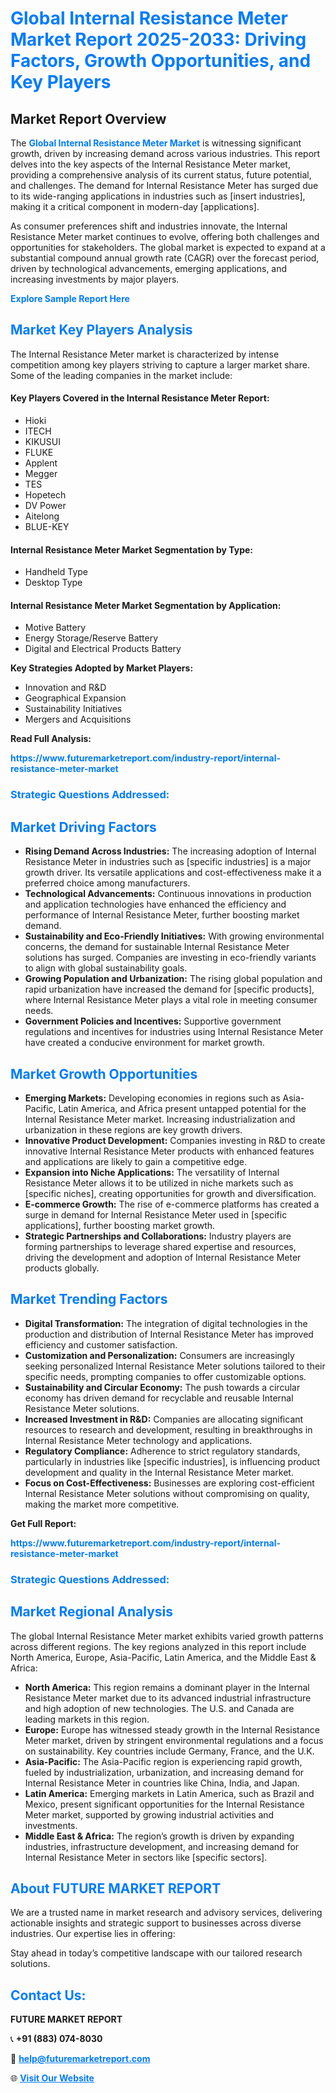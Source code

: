 <h1 style="color: #007BFF;">Global Internal Resistance Meter Market Report 2025-2033: Driving Factors, Growth Opportunities, and Key Players</h1>

<section id="overview">
<h2>Market Report Overview</h2>
<p>The <a href="https://www.futuremarketreport.com/industry-report/internal-resistance-meter-market" style="color: #007BFF; text-decoration: none;"><strong>Global Internal Resistance Meter Market</strong></a> is witnessing significant growth, driven by increasing demand across various industries. This report delves into the key aspects of the Internal Resistance Meter market, providing a comprehensive analysis of its current status, future potential, and challenges. The demand for Internal Resistance Meter has surged due to its wide-ranging applications in industries such as [insert industries], making it a critical component in modern-day [applications].</p>
<p>As consumer preferences shift and industries innovate, the Internal Resistance Meter market continues to evolve, offering both challenges and opportunities for stakeholders. The global market is expected to expand at a substantial compound annual growth rate (CAGR) over the forecast period, driven by technological advancements, emerging applications, and increasing investments by major players.</p>
</section>

<section id="overview">
<p><a href="https://www.futuremarketreport.com/request-sample/reportId=81604" style="color: #007BFF; text-decoration: none;"><strong>Explore Sample Report Here</strong></a></p>
</section>

<section id="key-players">
<h2 style="color: #007BFF;">Market Key Players Analysis</h2>
<p>The Internal Resistance Meter market is characterized by intense competition among key players striving to capture a larger market share. Some of the leading companies in the market include:</p>
<h4>Key Players Covered in the Internal Resistance Meter Report:</h4>
<ul><li>Hioki</li><li>ITECH</li><li>KIKUSUI</li><li>FLUKE</li><li>Applent</li><li>Megger</li><li>TES</li><li>Hopetech</li><li>DV Power</li><li>Aitelong</li><li>BLUE-KEY</li></ul>
<h4>Internal Resistance Meter Market Segmentation by Type:</h4>
<ul><li>Handheld Type</li><li>Desktop Type</li></ul>

<h4>Internal Resistance Meter Market Segmentation by Application:</h4>
<ul><li>Motive Battery</li><li>Energy Storage/Reserve Battery</li><li>Digital and Electrical Products Battery</li></ul>
<p><strong>Key Strategies Adopted by Market Players:</strong></p>
<ul>
<li>Innovation and R&D</li>
<li>Geographical Expansion</li>
<li>Sustainability Initiatives</li>
<li>Mergers and Acquisitions</li>
</ul>
</section>

<section>
<p><strong>Read Full Analysis: </strong></p><a href="https://www.futuremarketreport.com/industry-report/internal-resistance-meter-market" style="color: #007BFF; text-decoration: none;"><strong>https://www.futuremarketreport.com/industry-report/internal-resistance-meter-market</strong></a>
<h3 style="color: #007BFF;">Strategic Questions Addressed:</h3>
</section>

<section id="driving-factors">
<h2 style="color: #007BFF;">Market Driving Factors</h2>
<ul>
<li><strong>Rising Demand Across Industries:</strong> The increasing adoption of Internal Resistance Meter in industries such as [specific industries] is a major growth driver. Its versatile applications and cost-effectiveness make it a preferred choice among manufacturers.</li>
<li><strong>Technological Advancements:</strong> Continuous innovations in production and application technologies have enhanced the efficiency and performance of Internal Resistance Meter, further boosting market demand.</li>
<li><strong>Sustainability and Eco-Friendly Initiatives:</strong> With growing environmental concerns, the demand for sustainable Internal Resistance Meter solutions has surged. Companies are investing in eco-friendly variants to align with global sustainability goals.</li>
<li><strong>Growing Population and Urbanization:</strong> The rising global population and rapid urbanization have increased the demand for [specific products], where Internal Resistance Meter plays a vital role in meeting consumer needs.</li>
<li><strong>Government Policies and Incentives:</strong> Supportive government regulations and incentives for industries using Internal Resistance Meter have created a conducive environment for market growth.</li>
</ul>
</section>

<section id="growth-opportunities">
<h2 style="color: #007BFF;">Market Growth Opportunities</h2>
<ul>
<li><strong>Emerging Markets:</strong> Developing economies in regions such as Asia-Pacific, Latin America, and Africa present untapped potential for the Internal Resistance Meter market. Increasing industrialization and urbanization in these regions are key growth drivers.</li>
<li><strong>Innovative Product Development:</strong> Companies investing in R&D to create innovative Internal Resistance Meter products with enhanced features and applications are likely to gain a competitive edge.</li>
<li><strong>Expansion into Niche Applications:</strong> The versatility of Internal Resistance Meter allows it to be utilized in niche markets such as [specific niches], creating opportunities for growth and diversification.</li>
<li><strong>E-commerce Growth:</strong> The rise of e-commerce platforms has created a surge in demand for Internal Resistance Meter used in [specific applications], further boosting market growth.</li>
<li><strong>Strategic Partnerships and Collaborations:</strong> Industry players are forming partnerships to leverage shared expertise and resources, driving the development and adoption of Internal Resistance Meter products globally.</li>
</ul>
</section>

<section id="trending-factors">
<h2 style="color: #007BFF;">Market Trending Factors</h2>
<ul>
<li><strong>Digital Transformation:</strong> The integration of digital technologies in the production and distribution of Internal Resistance Meter has improved efficiency and customer satisfaction.</li>
<li><strong>Customization and Personalization:</strong> Consumers are increasingly seeking personalized Internal Resistance Meter solutions tailored to their specific needs, prompting companies to offer customizable options.</li>
<li><strong>Sustainability and Circular Economy:</strong> The push towards a circular economy has driven demand for recyclable and reusable Internal Resistance Meter solutions.</li>
<li><strong>Increased Investment in R&D:</strong> Companies are allocating significant resources to research and development, resulting in breakthroughs in Internal Resistance Meter technology and applications.</li>
<li><strong>Regulatory Compliance:</strong> Adherence to strict regulatory standards, particularly in industries like [specific industries], is influencing product development and quality in the Internal Resistance Meter market.</li>
<li><strong>Focus on Cost-Effectiveness:</strong> Businesses are exploring cost-efficient Internal Resistance Meter solutions without compromising on quality, making the market more competitive.</li>
</ul>
</section>

<section>
<p><strong>Get Full Report: </strong></p><a href="https://www.futuremarketreport.com/industry-report/internal-resistance-meter-market" style="color: #007BFF; text-decoration: none;"><strong>https://www.futuremarketreport.com/industry-report/internal-resistance-meter-market</strong></a>
<h3 style="color: #007BFF;">Strategic Questions Addressed:</h3>
</section>


<section id="regional-analysis">
<h2 style="color: #007BFF;">Market Regional Analysis</h2>
<p>The global Internal Resistance Meter market exhibits varied growth patterns across different regions. The key regions analyzed in this report include North America, Europe, Asia-Pacific, Latin America, and the Middle East & Africa:</p>
<ul>
<li><strong>North America:</strong> This region remains a dominant player in the Internal Resistance Meter market due to its advanced industrial infrastructure and high adoption of new technologies. The U.S. and Canada are leading markets in this region.</li>
<li><strong>Europe:</strong> Europe has witnessed steady growth in the Internal Resistance Meter market, driven by stringent environmental regulations and a focus on sustainability. Key countries include Germany, France, and the U.K.</li>
<li><strong>Asia-Pacific:</strong> The Asia-Pacific region is experiencing rapid growth, fueled by industrialization, urbanization, and increasing demand for Internal Resistance Meter in countries like China, India, and Japan.</li>
<li><strong>Latin America:</strong> Emerging markets in Latin America, such as Brazil and Mexico, present significant opportunities for the Internal Resistance Meter market, supported by growing industrial activities and investments.</li>
<li><strong>Middle East & Africa:</strong> The region’s growth is driven by expanding industries, infrastructure development, and increasing demand for Internal Resistance Meter in sectors like [specific sectors].</li>
</ul>
</section>

<footer>
<h2 style="color: #007BFF;">About FUTURE MARKET REPORT</h2>
<p>We are a trusted name in market research and advisory services, delivering actionable insights and strategic support to businesses across diverse industries. Our expertise lies in offering:</p>

<p>Stay ahead in today’s competitive landscape with our tailored research solutions.</p>

<h2 style="color: #007BFF;">Contact Us:</h2>
<p><strong>FUTURE MARKET REPORT</strong></p>
<p>📞 <strong>+91 (883) 074-8030</strong></p>
<p>📧 <strong><a href="mailto:help@futuremarketreport.com" style="color: #007BFF;">help@futuremarketreport.com</a></strong></p>
<p>🌐 <strong><a href="https://www.futuremarketreport.com/" style="color: #007BFF;">Visit Our Website</a></strong></p>
</footer>